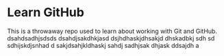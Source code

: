 # Learn GitHub

This is a throwaway repo used to learn about working with Git and GitHub.
dsahdsadhjsdsds
dsahdjsakdhkjasd
dsjhdhaskjdhsakjd
dhskadbkj sdh sd
sdhijskdjsnhad
d sakjdsahjkldhaskj 
sahdj sadhjsak
dhjask ddsajdh a
